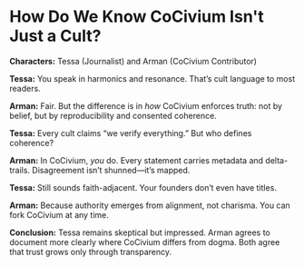 <!-- status: stub; target: 150+ words -->
<!-- status: stub; target: 150+ words -->
<!-- status: stub; target: 150+ words -->
<!-- status: stub; target: 150+ words -->
# How Do We Know CoCivium Isn't Just a Cult?

**Characters:** Tessa (Journalist) and Arman (CoCivium Contributor)

**Tessa:**
You speak in harmonics and resonance. That’s cult language to most readers.

**Arman:**
Fair. But the difference is in *how* CoCivium enforces truth: not by belief, but by reproducibility and consented coherence.

**Tessa:**
Every cult claims “we verify everything.” But who defines coherence?

**Arman:**
In CoCivium, *you* do. Every statement carries metadata and delta-trails. Disagreement isn’t shunned—it’s mapped.

**Tessa:**
Still sounds faith-adjacent. Your founders don’t even have titles.

**Arman:**
Because authority emerges from alignment, not charisma. You can fork CoCivium at any time.

**Conclusion:**
Tessa remains skeptical but impressed. Arman agrees to document more clearly where CoCivium differs from dogma. Both agree that trust grows only through transparency.





